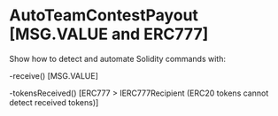 # AutoTeamContestPayout [MSG.VALUE and ERC777]

Show how to detect and automate Solidity commands with:

-receive() [MSG.VALUE]

-tokensReceived() [ERC777 >  IERC777Recipient (ERC20 tokens cannot detect received tokens)]
